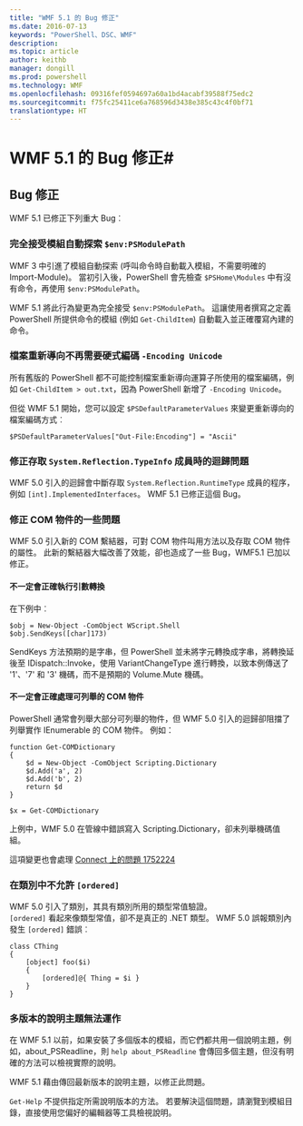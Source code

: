 ```yaml
---
title: "WMF 5.1 的 Bug 修正"
ms.date: 2016-07-13
keywords: "PowerShell、DSC、WMF"
description: 
ms.topic: article
author: keithb
manager: dongill
ms.prod: powershell
ms.technology: WMF
ms.openlocfilehash: 09316fef0594697a60a1bd4acabf39588f75edc2
ms.sourcegitcommit: f75fc25411ce6a768596d3438e385c43c4f0bf71
translationtype: HT
---
```

# <a name="bug-fixes-in-wmf-51"></a>WMF 5.1 的 Bug 修正#

## <a name="bug-fixes"></a>Bug 修正 ##

WMF 5.1 已修正下列重大 Bug︰

### <a name="module-auto-discovery-fully-honors-envpsmodulepath"></a>完全接受模組自動探索 `$env:PSModulePath` ###

WMF 3 中引進了模組自動探索 (呼叫命令時自動載入模組，不需要明確的 Import-Module)。 當初引入後，PowerShell 會先檢查 `$PSHome\Modules` 中有沒有命令，再使用 `$env:PSModulePath`。

WMF 5.1 將此行為變更為完全接受 `$env:PSModulePath`。 這讓使用者撰寫之定義 PowerShell 所提供命令的模組 (例如 `Get-ChildItem`) 自動載入並正確覆寫內建的命令。

### <a name="file-redirection-no-longer-hard-codes--encoding-unicode"></a>檔案重新導向不再需要硬式編碼 `-Encoding Unicode` ###

所有舊版的 PowerShell 都不可能控制檔案重新導向運算子所使用的檔案編碼，例如 `Get-ChildItem > out.txt`，因為 PowerShell 新增了 `-Encoding Unicode`。

但從 WMF 5.1 開始，您可以設定 `$PSDefaultParameterValues` 來變更重新導向的檔案編碼方式︰

```
$PSDefaultParameterValues["Out-File:Encoding"] = "Ascii"
```

### <a name="fixed-a-regression-in-accessing-members-of-systemreflectiontypeinfo"></a>修正存取 `System.Reflection.TypeInfo` 成員時的迴歸問題 ###

WMF 5.0 引入的迴歸會中斷存取 `System.Reflection.RuntimeType` 成員的程序，例如 `[int].ImplementedInterfaces`。
WMF 5.1 已修正這個 Bug。


### <a name="fixed-some-issues-with-com-objects"></a>修正 COM 物件的一些問題 ###

WMF 5.0 引入新的 COM 繫結器，可對 COM 物件叫用方法以及存取 COM 物件的屬性。 此新的繫結器大幅改善了效能，卻也造成了一些 Bug，WMF5.1 已加以修正。

#### <a name="argument-conversions-were-not-always-performed-correctly"></a>不一定會正確執行引數轉換 ####

在下例中︰

```
$obj = New-Object -ComObject WScript.Shell
$obj.SendKeys([char]173)
```

SendKeys 方法預期的是字串，但 PowerShell 並未將字元轉換成字串，將轉換延後至 IDispatch::Invoke，使用 VariantChangeType 進行轉換，以致本例傳送了 '1'、'7' 和 '3' 機碼，而不是預期的 Volume.Mute 機碼。

#### <a name="enumerable-com-objects-not-always-handled-correctly"></a>不一定會正確處理可列舉的 COM 物件 ####

PowerShell 通常會列舉大部分可列舉的物件，但 WMF 5.0 引入的迴歸卻阻擋了列舉實作 IEnumerable 的 COM 物件。  例如：

```
function Get-COMDictionary
{
    $d = New-Object -ComObject Scripting.Dictionary
    $d.Add('a', 2)
    $d.Add('b', 2)
    return $d
}

$x = Get-COMDictionary
```

上例中，WMF 5.0 在管線中錯誤寫入 Scripting.Dictionary，卻未列舉機碼值組。

這項變更也會處理 [Connect 上的問題 1752224](https://connect.microsoft.com/PowerShell/feedback/details/1752224)

### <a name="ordered-was-not-allowed-inside-classes"></a>在類別中不允許 `[ordered]` ###

WMF 5.0 引入了類別，其具有類別所用的類型常值驗證。  
`[ordered]` 看起來像類型常值，卻不是真正的 .NET 類型。 WMF 5.0 誤報類別內發生 `[ordered]` 錯誤︰

```
class CThing
{
    [object] foo($i)
    {
        [ordered]@{ Thing = $i }
    }
}
```


### <a name="help-on-about-topics-with-multiple-versions-does-not-work"></a>多版本的說明主題無法運作 ###

在 WMF 5.1 以前，如果安裝了多個版本的模組，而它們都共用一個說明主題，例如，about_PSReadline，則 `help about_PSReadline` 會傳回多個主題，但沒有明確的方法可以檢視實際的說明。

WMF 5.1 藉由傳回最新版本的說明主題，以修正此問題。

`Get-Help` 不提供指定所需說明版本的方法。 若要解決這個問題，請瀏覽到模組目錄，直接使用您偏好的編輯器等工具檢視說明。 
